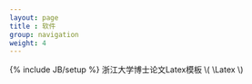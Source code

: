 ```yaml
---
layout: page
title : 软件
group: navigation
weight: 4
---
```

{% include JB/setup %}
浙江大学博士论文Latex模板 \\( \Latex \\)
